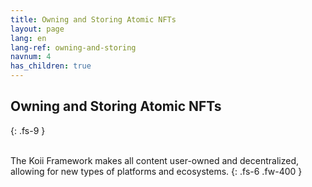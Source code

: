 ```yaml
---
title: Owning and Storing Atomic NFTs
layout: page
lang: en
lang-ref: owning-and-storing
navnum: 4
has_children: true
---
```


## Owning and Storing Atomic NFTs

{: .fs-9 }

<br>
The Koii Framework makes all content user-owned and decentralized, allowing for new types of platforms and ecosystems.
{: .fs-6 .fw-400 }

